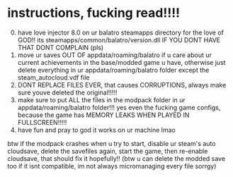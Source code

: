 # instructions, fucking read!!!!
0. have love injector 8.0 on ur balatro steamapps directory for the love of GOD!! its steamapps/common/balatro/version.dll IF YOU DONT HAVE THAT DONT COMPLAIN (pls)
1. move ur saves OUT OF appdata/roaming/balatro if u care about ur current achievements in the base/modded game u have, otherwise just delete everything in ur appdata/roaming/balatro folder except the steam_autocloud.vdf file
2. DONT REPLACE FILES EVER, that causes CORRUPTIONS, always make sure youve deleted the original!!!!!
3. make sure to put ALL the files in the modpack folder in ur appdata/roaming/balatro folder!!! yes even the fucking game configs, because the game has MEMORY LEAKS WHEN PLAYED IN FULLSCREEN!!!!!
4. have fun and pray to god it works on ur machine lmao

btw if the modpack crashes when u try to start, disable ur steam's auto cloudsave, delete the savefiles again, start the game, then re-enable cloudsave, that should fix it hopefully!! (btw u can delete the modded save too if it isnt compatible, im not always micromanaging every file sorrgy)
